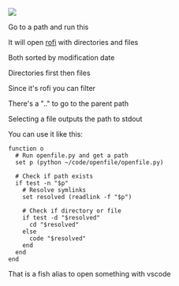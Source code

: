 ![](https://i.imgur.com/kK2dWjM.gif)

Go to a path and run this

It will open [rofi](https://github.com/davatorium/rofi) with directories and files

Both sorted by modification date

Directories first then files

Since it's rofi you can filter

There's a ".." to go to the parent path

Selecting a file outputs the path to stdout

You can use it like this:

```
function o
  # Run openfile.py and get a path
  set p (python ~/code/openfile/openfile.py)

  # Check if path exists
  if test -n "$p"
    # Resolve symlinks
    set resolved (readlink -f "$p")

    # Check if directory or file
    if test -d "$resolved"
      cd "$resolved"
    else
      code "$resolved"
    end
  end
end
```

That is a fish alias to open something with vscode